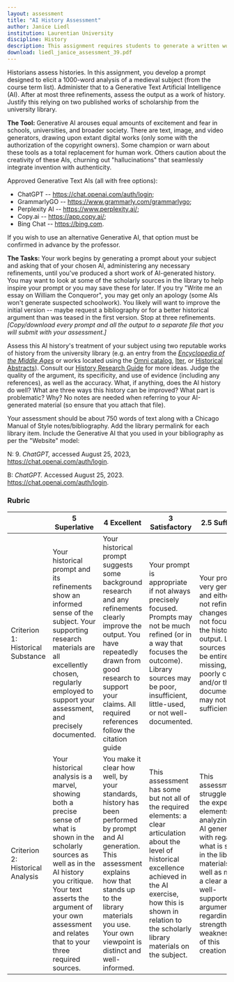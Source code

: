 ```yaml
---
layout: assessment
title: "AI History Assessment"
author: Janice Liedl
institution: Laurentian University
discipline: History
description: This assignment requires students to generate a written work of history using AI and then to assess that as a work of history, supporting their judgment with library research.
download: liedl_janice_assessment_39.pdf
---
```


Historians assess histories. In this assignment, you develop a prompt
designed to elicit a 1000-word analysis of a medieval subject (from the
course term list). Administer that to a Generative Text Artificial
Intelligence (AI). After at most three refinements, assess the output as
a work of history. Justify this relying on two published works of
scholarship from the university library.

**The Tool:** Generative AI arouses equal amounts of excitement and fear
in schools, universities, and broader society. There are text, image,
and video generators, drawing upon extant digital works (only some with
the authorization of the copyright owners). Some champion or warn about
these tools as a total replacement for human work. Others caution about
the creativity of these AIs, churning out "hallucinations" that
seamlessly integrate invention with authenticity.

Approved Generative Text AIs (all with free options):

* ChatGPT -- <https://chat.openai.com/auth/login>; 
* GrammarlyGO -- <https://www.grammarly.com/grammarlygo>;
* Perplexity AI -- <https://www.perplexity.ai/>;
* Copy.ai -- <https://app.copy.ai/>;
* Bing Chat -- <https://bing.com>.

If you wish to use an alternative Generative AI, that option must be confirmed in advance by the professor.

**The Tasks:** Your work begins by generating a prompt about your
subject and asking that of your chosen AI, administering any necessary
refinements, until you've produced a short work of AI-generated history.
You may want to look at some of the scholarly sources in the library to
help inspire your prompt or you may save these for later. If you try
"Write me an essay on William the Conqueror", you may get only an
apology (some AIs won't generate suspected schoolwork). You likely will
want to improve the initial version -- maybe request a bibliography or
for a better historical argument than was teased in the first version.
Stop at three refinements. *[Copy/download every prompt and all the
output to a separate file that you will submit with your
assessment.]*

Assess this AI history's treatment of your subject using two reputable
works of history from the university library (e.g. an entry from the
*[Encyclopedia of the Middle
Ages](file:///C:\Users\jliedl\Documents\Teaching\Medieval%20Surveys\.https:\omni.laurentian.ca\permalink\01OCUL_LU\1272muo\alma991010381959405165)*
or works located using the [Omni
catalog](https://biblio.laurentian.ca/),
[Iter](https://login.librweb.laurentian.ca/login?url=https://www.itergateway.org/resources),
or [Historical
Abstracts](http://librweb.laurentian.ca/login?url=http://search.ebscohost.com/login.aspx?authtype=ip,uid&profile=ehost&defaultdb=hia)).
Consult our [History Research
Guide](https://biblio.laurentian.ca/research/guides/history) for more
ideas. Judge the quality of the argument, its specificity, and use of
evidence (including any references), as well as the accuracy. What, if
anything, does the AI history do well? What are three ways this history
can be improved? What part is problematic? Why? No notes
are needed when referring to your AI-generated material (so ensure that
you attach that file).

Your assessment should be about 750 words of text along with a Chicago
Manual of Style notes/bibliography. Add the library permalink for each
library item. Include the Generative AI that you used in your
bibliography as per the "Website" model:

N:
9\. *ChatGPT,* accessed August 25, 2023,
<https://chat.openai.com/auth/login>.

B:
*ChatGPT.* Accessed August 25, 2023.
<https://chat.openai.com/auth/login>.

### Rubric


|                                   | **5 Superlative**                                                                                                                                                                                                                                             | **4 Excellent**                                                                                                                                                                                                                         | **3 Satisfactory**                                 | **2.5 Sufficient** | **0-2.5 Sub-par** |
|-----------------------------------|----------------------------------------------------------------------------------------------------------------------------------------------------------------------------------------------------------------------------------------------------------------|----------------------------------------------------------------------------------------------------------------------------------------------------------------------------------------------------------------------------------------|----------------------------------------------------|---------------------|-------------------|
| Criterion 1: Historical Substance | Your historical prompt and its refinements show an informed sense of the subject. Your supporting research materials are all excellently chosen, regularly employed to support your assessment, and precisely documented.                                      | Your historical prompt suggests some background research and any refinements clearly improve the output. You have repeatedly drawn from good research to support your claims. All required references follow the citation guide        | Your prompt is appropriate if not always precisely focused. Prompts may not be much refined (or in a way that focuses the outcome). Library sources may be poor, insufficient, little-used, or not well-documented. |   Your prompt is very general and either is not refined or changes do not focus on the historical output. Library sources may be entirely missing, poorly chosen, and/or the documentation may not be sufficient.                  |   Your prompts or the output are missing or obscured. The prompt is little more than the subject with no or poor refinements. Library sources may be absent. Documentation has major problems or is entirely absent.                |
| Criterion 2: Historical Analysis  | Your historical analysis is a marvel, showing both a precise sense of what is shown in the scholarly sources as well as in the AI history you critique. Your text asserts the argument of your own assessment and relates that to your three required sources. | You make it clear how well, by your standards, history has been performed by prompt and AI generation. This assessment explains how that stands up to the library materials you use. Your own viewpoint is distinct and well-informed. | This assessment has some but not all of the required elements: a clear articulation about the level of historical excellence achieved in the AI exercise, how this is shown in relation to the scholarly library materials on the subject.     | This assessment struggles on the expected elements of analyzing the AI generation with regard to what is shown in the library materials as well as making a clear and well-supported argument regarding the strengths and weaknesses of this creation.            |   This assessment may only describe the history or histories, whether in full or in part. The assessment does not sufficiently incorporate the library sources or AI generation into the assertions and analysis.                |
